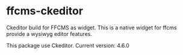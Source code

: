 # ffcms-ckeditor
Ckeditor build for FFCMS as widget. This is a native widget for ffcms provide a wysiwyg editor features.

This package use Ckeditor. Current version: 4.6.0

